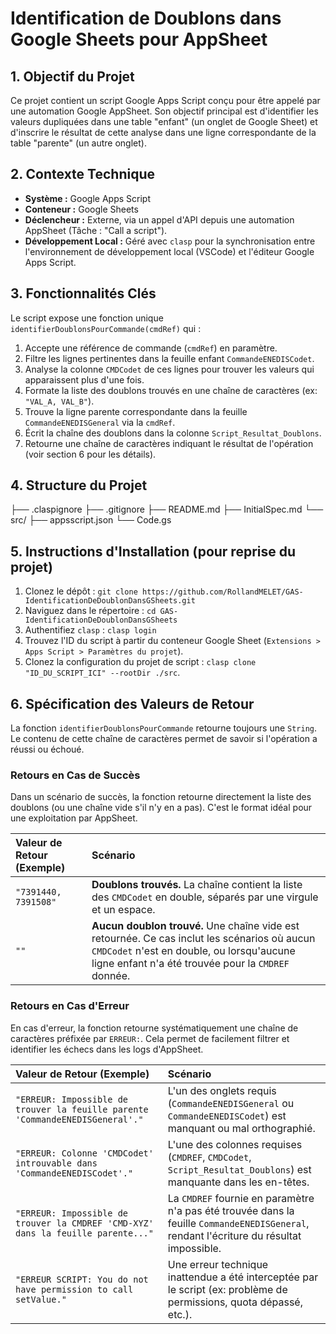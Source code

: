 <!-- START OF FILE: README.md -->
<!-- 
# FILENAME: README.md
# Version: 1.2.0
# Date: 2025-07-16 12:00
# Author: Rolland MELET & AI Senior Coder
# Description: Ajout d'une section exhaustive sur les valeurs de retour de la fonction.
-->

# Identification de Doublons dans Google Sheets pour AppSheet

## 1. Objectif du Projet

Ce projet contient un script Google Apps Script conçu pour être appelé par une automation Google AppSheet. Son objectif principal est d'identifier les valeurs dupliquées dans une table "enfant" (un onglet de Google Sheet) et d'inscrire le résultat de cette analyse dans une ligne correspondante de la table "parente" (un autre onglet).

## 2. Contexte Technique

- **Système :** Google Apps Script
- **Conteneur :** Google Sheets
- **Déclencheur :** Externe, via un appel d'API depuis une automation AppSheet (Tâche : "Call a script").
- **Développement Local :** Géré avec `clasp` pour la synchronisation entre l'environnement de développement local (VSCode) et l'éditeur Google Apps Script.

## 3. Fonctionnalités Clés

Le script expose une fonction unique `identifierDoublonsPourCommande(cmdRef)` qui :

1.  Accepte une référence de commande (`cmdRef`) en paramètre.
2.  Filtre les lignes pertinentes dans la feuille enfant `CommandeENEDISCodet`.
3.  Analyse la colonne `CMDCodet` de ces lignes pour trouver les valeurs qui apparaissent plus d'une fois.
4.  Formate la liste des doublons trouvés en une chaîne de caractères (ex: `"VAL_A, VAL_B"`).
5.  Trouve la ligne parente correspondante dans la feuille `CommandeENEDISGeneral` via la `cmdRef`.
6.  Écrit la chaîne des doublons dans la colonne `Script_Resultat_Doublons`.
7.  Retourne une chaîne de caractères indiquant le résultat de l'opération (voir section 6 pour les détails).

## 4. Structure du Projet

├── .claspignore
├── .gitignore
├── README.md
├── InitialSpec.md
└── src/
├── appsscript.json
└── Code.gs

## 5. Instructions d'Installation (pour reprise du projet)

1.  Clonez le dépôt : `git clone https://github.com/RollandMELET/GAS-IdentificationDeDoublonDansGSheets.git`
2.  Naviguez dans le répertoire : `cd GAS-IdentificationDeDoublonDansGSheets`
3.  Authentifiez `clasp` : `clasp login`
4.  Trouvez l'ID du script à partir du conteneur Google Sheet (`Extensions > Apps Script > Paramètres du projet`).
5.  Clonez la configuration du projet de script : `clasp clone "ID_DU_SCRIPT_ICI" --rootDir ./src`.

## 6. Spécification des Valeurs de Retour

La fonction `identifierDoublonsPourCommande` retourne toujours une `String`. Le contenu de cette chaîne de caractères permet de savoir si l'opération a réussi ou échoué.

### Retours en Cas de Succès
Dans un scénario de succès, la fonction retourne directement la liste des doublons (ou une chaîne vide s'il n'y en a pas). C'est le format idéal pour une exploitation par AppSheet.

| Valeur de Retour (Exemple) | Scénario                                                                                                                              |
| :------------------------- | :------------------------------------------------------------------------------------------------------------------------------------ |
| `"7391440, 7391508"`       | **Doublons trouvés.** La chaîne contient la liste des `CMDCodet` en double, séparés par une virgule et un espace.                       |
| `""`                       | **Aucun doublon trouvé.** Une chaîne vide est retournée. Ce cas inclut les scénarios où aucun `CMDCodet` n'est en double, ou lorsqu'aucune ligne enfant n'a été trouvée pour la `CMDREF` donnée. |

### Retours en Cas d'Erreur
En cas d'erreur, la fonction retourne systématiquement une chaîne de caractères préfixée par `ERREUR:`. Cela permet de facilement filtrer et identifier les échecs dans les logs d'AppSheet.

| Valeur de Retour (Exemple)                                                | Scénario                                                                                      |
| :------------------------------------------------------------------------ | :-------------------------------------------------------------------------------------------- |
| `"ERREUR: Impossible de trouver la feuille parente 'CommandeENEDISGeneral'."` | L'un des onglets requis (`CommandeENEDISGeneral` ou `CommandeENEDISCodet`) est manquant ou mal orthographié. |
| `"ERREUR: Colonne 'CMDCodet' introuvable dans 'CommandeENEDISCodet'."`      | L'une des colonnes requises (`CMDREF`, `CMDCodet`, `Script_Resultat_Doublons`) est manquante dans les en-têtes. |
| `"ERREUR: Impossible de trouver la CMDREF 'CMD-XYZ' dans la feuille parente..."` | La `CMDREF` fournie en paramètre n'a pas été trouvée dans la feuille `CommandeENEDISGeneral`, rendant l'écriture du résultat impossible. |
| `"ERREUR SCRIPT: You do not have permission to call setValue."`             | Une erreur technique inattendue a été interceptée par le script (ex: problème de permissions, quota dépassé, etc.). |

<!-- END OF FILE: README.md -->